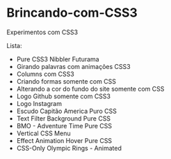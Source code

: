 # Brincando-com-CSS3
Experimentos com CSS3

Lista:

* Pure CSS3 Nibbler Futurama
* Girando palavras com animações CSS3
* Columns com CSS3
* Criando formas somente com CSS
* Alterando a cor do fundo do site somente com CSS
* Logo Github somente com CSS3
* Logo Instagram
* Escudo Capitão America Puro CSS
* Text Filter Background Pure CSS
* BMO - Adventure Time Pure CSS
* Vertical CSS Menu
* Effect Animation Hover Pure CSS  
* CSS-Only Olympic Rings - Animated
